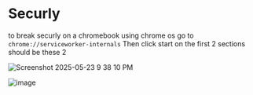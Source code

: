 # Securly
to break securly on a chromebook using chrome os go to 
`chrome://serviceworker-internals`
Then click start on the first 2 sections should be these 2

![Screenshot 2025-05-23 9 38 10 PM](https://github.com/user-attachments/assets/7c05222f-702a-47d1-a671-0581bc63c3b0)


![image](https://github.com/user-attachments/assets/baa1fdc4-92bb-4140-bede-3966e3057a90)
